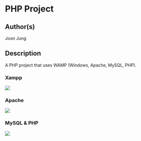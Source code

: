 # PHP Project

## Author(s)
Joon Jung

## Description
A PHP project that uses WAMP (Windows, Apache, MySQL, PHP).

### Xampp
<img src="http://managewp.com/wp-content/uploads/2012/08/xampp-logo.png">
<br>

### Apache
<img src="https://www.apache.org/img/asf_logo.png">
<br>

### MySQL & PHP
<img src="https://www.atlantasky.com/wp-content/uploads/2013/08/PHP-Mysql.png">
<br>
